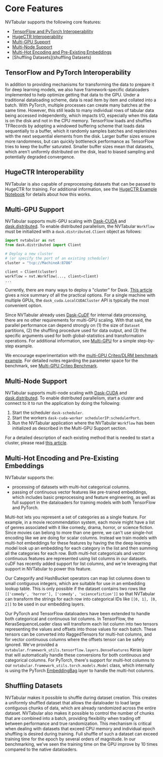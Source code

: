 Core Features
=============

NVTabular supports the following core features:
* [TensorFlow and PyTorch Interoperability](tensorflow-and-pytorch-interoperability)
* [HugeCTR Interoperability](hugectr-interoperability)
* [Multi-GPU Support](multi-gpu-support)
* [Multi-Node Support](multi-node-support)
* [Multi-Hot Encoding and Pre-Existing Embeddings](multi-hot-encoding-and-pre-existing-embeddings)
* [Shuffling Datasets](shuffling Datasets)

## TensorFlow and PyTorch Interoperability

In addition to providing mechanisms for transforming the data to prepare it for deep learning models, we also have framework-specific dataloaders implemented to help optimize getting that data to the GPU. Under a traditional dataloading scheme, data is read item by item and collated into a batch. With PyTorch, multiple processes can create many batches at the same time. However, this still leads to many individual rows of tabular data being accessed independently, which impacts I/O, especially when this data is on the disk and not in the CPU memory. TensorFlow loads and shuffles TFRecords by adopting a windowed buffering scheme that loads data sequentially to a buffer, which it randomly samples batches and replenishes with the next sequential elements from the disk. Larger buffer sizes ensure more randomness, but can quickly bottleneck performance as TensorFlow tries to keep the buffer saturated. Smaller buffer sizes mean that datasets, which aren't uniformly distributed on the disk, lead to biased sampling and potentially degraded convergence.

## HugeCTR Interoperability

NVTabular is also capable of preprocessing datasets that can be passed to HugeCTR for training. For additional information, see the [HugeCTR Example Notebook](./examples/hugectr.ipynb) for details about how this works.

## Multi-GPU Support

NVTabular supports multi-GPU scaling with [Dask-CUDA](https://github.com/rapidsai/dask-cuda) and [dask.distributed](https://distributed.dask.org/en/latest/). To enable distributed parallelism, the NVTabular `Workflow` must be initialized with a `dask.distributed.Client` object as follows:

```python
import nvtabular as nvt
from dask.distributed import Client

# Deploy a new cluster
# (or specify the port of an existing scheduler)
cluster = "tcp://MachineA:8786"

client = Client(cluster)
workflow = nvt.Workflow(..., client=client)
...
```

Currently, there are many ways to deploy a "cluster" for Dask. [This article](https://blog.dask.org/2020/07/23/current-state-of-distributed-dask-clusters) gives a nice summary of all the practical options. For a single machine with multiple GPUs, the `dask_cuda.LocalCUDACluster` API is typically the most convenient option.

Since NVTabular already uses [Dask-CuDF](https://docs.rapids.ai/api/cudf/stable/dask-cudf.html) for internal data processing, there are no other requirements for multi-GPU scaling. With that said, the parallel performance can depend strongly on (1) the size of `Dataset` partitions, (2) the shuffling procedure used for data output, and (3) the specific arguments used for both global-statistics and transformation operations. For additional information, see [Multi-GPU](https://github.com/NVIDIA/NVTabular/blob/main/examples/multi-gpu_dask.ipynb) for a simple step-by-step example.

We encourage experimentation with the [multi-GPU Criteo/DLRM benchmark example](https://github.com/NVIDIA/NVTabular/blob/main/examples/dask-nvtabular-criteo-benchmark.py). For detailed notes regarding the parameter space for the benchmark, see [Multi-GPU Criteo Benchmark](https://github.com/NVIDIA/NVTabular/blob/main/examples/MultiGPUBench.md).

## Multi-Node Support

NVTabular supports multi-node scaling with [Dask-CUDA](https://github.com/rapidsai/dask-cuda) and [dask.distributed](https://distributed.dask.org/en/latest/). To enable distributed parallelism, start a cluster and connect to it to run the application by doing the following:

1) Start the scheduler `dask-scheduler`.
2) Start the workers `dask-cuda-worker schedulerIP:schedulerPort`.
3) Run the NVTabular application where the NVTabular `Workflow` has been initialized as described in the Multi-GPU Support section.

For a detailed description of each existing method that is needed to start a cluster, please read [this article](https://blog.dask.org/2020/07/23/current-state-of-distributed-dask-clusters).

## Multi-Hot Encoding and Pre-Existing Embeddings

NVTabular supports the:

* processing of datasets with multi-hot categorical columns.
* passing of continuous vector features like pre-trained embeddings, which includes basic preprocessing and feature engineering, as well as full support in the dataloaders for training models with both TensorFlow and PyTorch.

Multi-hot lets you represent a set of categories as a single feature. For example, in a movie recommendation system, each movie might have a list of genres associated with it like comedy, drama, horror, or science fiction. Since movies can belong to more than one genre, we can't use single-hot encoding like we are doing for scalar
columns. Instead we train models with multi-hot embeddings for these features by having the the deep learning model look up an embedding for each category in the list and then summing all the categories for each row. Both multi-hot categoricals and vector continuous features are represented using list columns in our datasets. cuDF has recently added support for list columns, and we're leveraging that support in NVTabular to power this feature. 

Our Categorify and HashBucket operators can map list columns down to small contiguous integers, which are suitable for use in an embedding lookup table. This is only possible if the dataset contains two rows like ```[['comedy', 'horror'], ['comedy', 'sciencefiction']]``` so that NVTabular can transform the strings for each row into categorical IDs like ```[[0, 1], [0, 2]]``` to be used in our embedding layers.

Our PyTorch and TensorFlow dataloaders have been extended to handle both categorical and continuous list columns. In TensorFlow, the KerasSequenceLoader class will transform each list column into two tensors representing the values and offsets into those values for each batch. These tensors can be converted into RaggedTensors for multi-hot columns, and for vector continuous columns where the offsets tensor can be safely ignored. We've provided a ```nvtabular.framework_utils.tensorflow.layers.DenseFeatures``` Keras layer that will automatically handle these conversions for both continuous and categorical columns. For PyTorch, there's support for multi-hot columns to our ```nvtabular.framework_utils.torch.models.Model``` class, which internally is using the PyTorch [EmbeddingBag](https://pytorch.org/docs/stable/generated/torch.nn.EmbeddingBag.html) layer to handle the multi-hot columns.

## Shuffling Datasets

NVTabular makes it possible to shuffle during dataset creation. This creates a uniformly shuffled dataset that allows the dataloader to load large contiguous chunks of data, which are already randomized across the entire dataset. NVTabular also makes it possible to control the number of chunks that are combined into a batch, providing flexibility when trading off between performance and true randomization. This mechanism is critical when dealing with datasets that exceed CPU memory and individual epoch shuffling is desired during training. Full shuffle of such a dataset can exceed training time for the epoch by several orders of magnitude. In our benchmarking, we’ve seen the training time on the GPU improve by 10 times compared to the native dataloaders.
